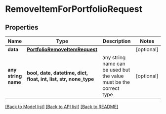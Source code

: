 # RemoveItemForPortfolioRequest


## Properties
Name | Type | Description | Notes
------------ | ------------- | ------------- | -------------
**data** | [**PortfolioRemoveItemRequest**](PortfolioRemoveItemRequest.md) |  | [optional] 
**any string name** | **bool, date, datetime, dict, float, int, list, str, none_type** | any string name can be used but the value must be the correct type | [optional]

[[Back to Model list]](../README.md#documentation-for-models) [[Back to API list]](../README.md#documentation-for-api-endpoints) [[Back to README]](../README.md)


